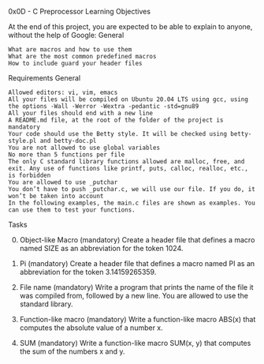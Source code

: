 0x0D - C Preprocessor
Learning Objectives

At the end of this project, you are expected to be able to explain to anyone, without the help of Google:
General

    What are macros and how to use them
    What are the most common predefined macros
    How to include guard your header files

Requirements
General

    Allowed editors: vi, vim, emacs
    All your files will be compiled on Ubuntu 20.04 LTS using gcc, using the options -Wall -Werror -Wextra -pedantic -std=gnu89
    All your files should end with a new line
    A README.md file, at the root of the folder of the project is mandatory
    Your code should use the Betty style. It will be checked using betty-style.pl and betty-doc.pl
    You are not allowed to use global variables
    No more than 5 functions per file
    The only C standard library functions allowed are malloc, free, and exit. Any use of functions like printf, puts, calloc, realloc, etc., is forbidden
    You are allowed to use _putchar
    You don’t have to push _putchar.c, we will use our file. If you do, it won’t be taken into account
    In the following examples, the main.c files are shown as examples. You can use them to test your functions.

Tasks


0. Object-like Macro (mandatory)
Create a header file that defines a macro named SIZE as an abbreviation for the token 1024.


1. Pi (mandatory)
Create a header file that defines a macro named PI as an abbreviation for the token 3.14159265359.


2. File name (mandatory)
Write a program that prints the name of the file it was compiled from, followed by a new line.
You are allowed to use the standard library.


3. Function-like macro (mandatory)
Write a function-like macro ABS(x) that computes the absolute value of a number x.


4. SUM (mandatory)
Write a function-like macro SUM(x, y) that computes the sum of the numbers x and y.
